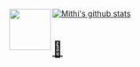 [![Mithi's github stats][stats]][hexapod]
[<img src="https://hexapod.netlify.app/img/small-robot-2-small.gif" height="75" align="left" />][hexapod] 

# [🍭](https://bare-minimum-2d.netlify.app/demo3)

[stats]: https://github-readme-stats.vercel.app/api?username=mithi&show_icons=true&count_private=false&theme=radical&hide=contribs,issues,prs
[hexapod]: https://github.com/mithi/hexapod

<!--
**mithi/mithi** is a ✨ _special_ ✨ repository because its `README.md` (this file) appears on your GitHub profile.

Here are some ideas to get you started:

- 🔭 I’m currently working on ...
- 🌱 I’m currently learning ...
- 👯 I’m looking to collaborate on ...
- 🤔 I’m looking for help with ...
- 💬 Ask me about ...
- 📫 How to reach me: ...
- 😄 Pronouns: ...
- ⚡ Fun fact: ...
-->
